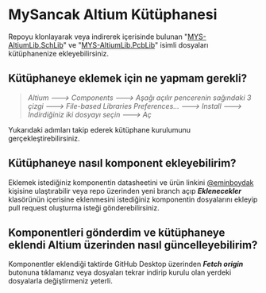 # MySancak Altium Kütüphanesi
Repoyu klonlayarak veya indirerek içerisinde bulunan "[MYS-AltiumLib.SchLib](https://github.com/MySancak/MYS-AltiumLib/blob/main/MYS-AltiumLib.SchLib "MYS-AltiumLib.SchLib")" ve "[MYS-AltiumLib.PcbLib](https://github.com/MySancak/MYS-AltiumLib/blob/main/MYS-AltiumLib.PcbLib "MYS-AltiumLib.PcbLib")" isimli dosyaları kütüphanenize ekleyebilirsiniz.

## Kütüphaneye eklemek için ne yapmam gerekli?

> *Altium ---> Components ---> Aşağı açılır pencerenin sağındaki 3 çizgi ---> File-based Libraries Preferences... ---> Install ---> İndirdiğiniz iki dosyayı seçin ---> Aç*

Yukarıdaki adımları takip ederek kütüphane kurulumunu gerçekleştirebilirsiniz.

## Kütüphaneye nasıl komponent ekleyebilirim?
Eklemek istediğiniz komponentin datasheetini ve ürün linkini [@eminboydak](https://github.com/eminboydak) kişisine ulaştırabilir veya repo üzerinden yeni branch açıp ***Eklenecekler*** klasörünün içerisine eklenmesini istediğiniz komponentin dosyalarını ekleyip pull request oluşturma isteği gönderebilirsiniz.

## Komponentleri gönderdim ve kütüphaneye eklendi Altium üzerinden nasıl güncelleyebilirim?
Komponentler eklendiği taktirde GitHub Desktop üzerinden ***Fetch origin*** butonuna tıklamanız veya dosyaları tekrar indirip kurulu olan yerdeki dosyalarla değiştirmeniz yeterli.
